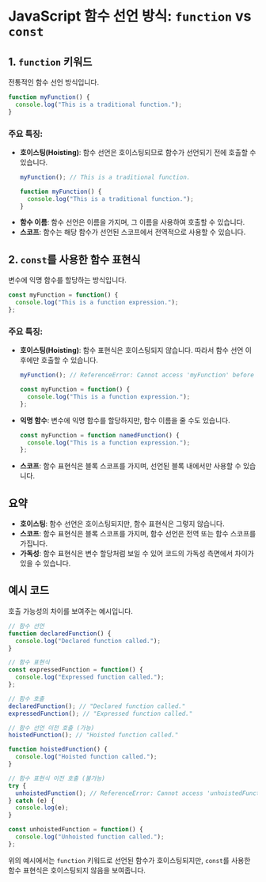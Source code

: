 # JavaScript 함수 선언 방식: `function` vs `const`

## 1. `function` 키워드
전통적인 함수 선언 방식입니다.

```javascript
function myFunction() {
  console.log("This is a traditional function.");
}
```

### 주요 특징:
- **호이스팅(Hoisting)**: 함수 선언은 호이스팅되므로 함수가 선언되기 전에 호출할 수 있습니다.
  ```javascript
  myFunction(); // This is a traditional function.
  
  function myFunction() {
    console.log("This is a traditional function.");
  }
  ```
- **함수 이름**: 함수 선언은 이름을 가지며, 그 이름을 사용하여 호출할 수 있습니다.
- **스코프**: 함수는 해당 함수가 선언된 스코프에서 전역적으로 사용할 수 있습니다.

## 2. `const`를 사용한 함수 표현식
변수에 익명 함수를 할당하는 방식입니다.

```javascript
const myFunction = function() {
  console.log("This is a function expression.");
};
```

### 주요 특징:
- **호이스팅(Hoisting)**: 함수 표현식은 호이스팅되지 않습니다. 따라서 함수 선언 이후에만 호출할 수 있습니다.
  ```javascript
  myFunction(); // ReferenceError: Cannot access 'myFunction' before initialization
  
  const myFunction = function() {
    console.log("This is a function expression.");
  };
  ```
- **익명 함수**: 변수에 익명 함수를 할당하지만, 함수 이름을 줄 수도 있습니다.
  ```javascript
  const myFunction = function namedFunction() {
    console.log("This is a function expression.");
  };
  ```
- **스코프**: 함수 표현식은 블록 스코프를 가지며, 선언된 블록 내에서만 사용할 수 있습니다.

## 요약
- **호이스팅**: 함수 선언은 호이스팅되지만, 함수 표현식은 그렇지 않습니다.
- **스코프**: 함수 표현식은 블록 스코프를 가지며, 함수 선언은 전역 또는 함수 스코프를 가집니다.
- **가독성**: 함수 표현식은 변수 할당처럼 보일 수 있어 코드의 가독성 측면에서 차이가 있을 수 있습니다.

## 예시 코드
호출 가능성의 차이를 보여주는 예시입니다.

```javascript
// 함수 선언
function declaredFunction() {
  console.log("Declared function called.");
}

// 함수 표현식
const expressedFunction = function() {
  console.log("Expressed function called.");
};

// 함수 호출
declaredFunction(); // "Declared function called."
expressedFunction(); // "Expressed function called."

// 함수 선언 이전 호출 (가능)
hoistedFunction(); // "Hoisted function called."

function hoistedFunction() {
  console.log("Hoisted function called.");
}

// 함수 표현식 이전 호출 (불가능)
try {
  unhoistedFunction(); // ReferenceError: Cannot access 'unhoistedFunction' before initialization
} catch (e) {
  console.log(e);
}

const unhoistedFunction = function() {
  console.log("Unhoisted function called.");
};
```

위의 예시에서는 `function` 키워드로 선언된 함수가 호이스팅되지만, `const`를 사용한 함수 표현식은 호이스팅되지 않음을 보여줍니다.